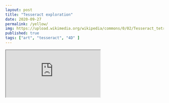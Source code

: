 ```yaml
---
layout: post
title: "Tesseract exploration"
date: 2020-09-27
permalink: /yellow/
img: https://upload.wikimedia.org/wikipedia/commons/0/02/Tesseract_tetrahedron_shadow_matrices.svg
published: true
tags: ["art", "tesseract", "4D" ]
---
```


<iframe src="http://jsfiddle.net/smcateer/jypf12rL/show/"></iframe>
